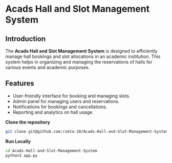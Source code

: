 # Acads Hall and Slot Management System
## Introduction

The **Acads Hall and Slot Management System** is designed to efficiently manage hall bookings and slot allocations in an academic institution. This system helps in organizing and managing the reservations of halls for various events and academic purposes.

## Features

- User-friendly interface for booking and managing slots.
- Admin panel for managing users and reservations.
- Notifications for bookings and cancellations.
- Reporting and analytics on hall usage.

**Clone the repository**
   ```bash
   git clone git@github.com:rzeta-10/Acads-Hall-and-Slot-Management-System.git
   ```

**Run Locally**
   ```bash
   cd Acads-Hall-and-Slot-Management-System
   python3 app.py
   ```
